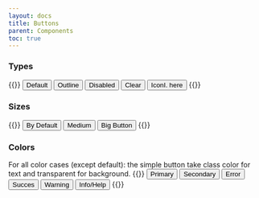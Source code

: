 ```yaml
---
layout: docs
title: Buttons
parent: Components
toc: true
---
```


### Types

{{<example>}}
<button class="btn">Default</button>
<button class="btn btn-outline">Outline</button>
<button class="btn btn-disabled">Disabled</button>
<button class="btn btn-clear">Clear</button>
<button class="btn btn-icon">Icon<span class="icon-btn">I. here</span></button>
{{</example>}}

### Sizes

{{<example>}}
<button class="btn">By Default</button>
<button class="btn btn-medium">Medium</button>
<button class="btn btn-big">Big Button</button>
{{</example>}}

### Colors

For all color cases (except default): the simple button take class color for text and transparent for background.
{{<example>}}
<button class="btn">Primary</button>
<button class="btn btn-secondary">Secondary</button>
<button class="btn btn-error">Error</button>
<button class="btn btn-succes">Succes</button>
<button class="btn btn-warning">Warning</button>
<button class="btn btn-info">Info/Help</button>
{{</example>}}
